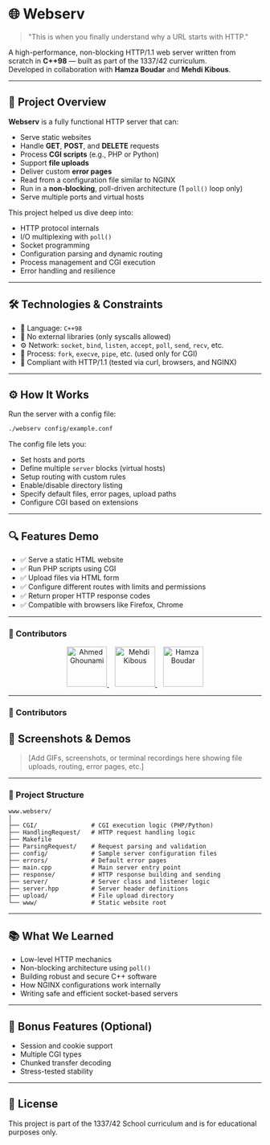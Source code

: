 

# 🌐 Webserv

> "This is when you finally understand why a URL starts with HTTP."

A high-performance, non-blocking HTTP/1.1 web server written from scratch in **C++98** — built as part of the 1337/42 curriculum.  
Developed in collaboration with **Hamza Boudar** and **Mehdi Kibous**.

---

## 🚀 Project Overview

**Webserv** is a fully functional HTTP server that can:

- Serve static websites
- Handle **GET**, **POST**, and **DELETE** requests
- Process **CGI scripts** (e.g., PHP or Python)
- Support **file uploads**
- Deliver custom **error pages**
- Read from a configuration file similar to NGINX
- Run in a **non-blocking**, poll-driven architecture (1 `poll()` loop only)
- Serve multiple ports and virtual hosts

This project helped us dive deep into:

- HTTP protocol internals
- I/O multiplexing with `poll()`
- Socket programming
- Configuration parsing and dynamic routing
- Process management and CGI execution
- Error handling and resilience

---

## 🛠 Technologies & Constraints

- 🧠 Language: `C++98`
- 📄 No external libraries (only syscalls allowed)
- ⚙️ Network: `socket`, `bind`, `listen`, `accept`, `poll`, `send`, `recv`, etc.
- 🐚 Process: `fork`, `execve`, `pipe`, etc. (used only for CGI)
- 🐙 Compliant with HTTP/1.1 (tested via curl, browsers, and NGINX)

---

## ⚙️ How It Works

Run the server with a config file:

```bash
./webserv config/example.conf
```

The config file lets you:

- Set hosts and ports
- Define multiple `server` blocks (virtual hosts)
- Setup routing with custom rules
- Enable/disable directory listing
- Specify default files, error pages, upload paths
- Configure CGI based on extensions

---

## 🔍 Features Demo

- ✅ Serve a static HTML website
- ✅ Run PHP scripts using CGI
- ✅ Upload files via HTML form
- ✅ Configure different routes with limits and permissions
- ✅ Return proper HTTP response codes
- ✅ Compatible with browsers like Firefox, Chrome

---
### 👥 Contributors

<p align="center">
  <a href="https://github.com/ahmedghounami" target="_blank">
    <img src="https://github.com/ahmedghounami.png" width="80" alt="Ahmed Ghounami" />
  </a>
  &nbsp;&nbsp;
  <a href="https://github.com/mkibous" target="_blank">
    <img src="https://github.com/mkibous.png" width="80" alt="Mehdi Kibous" />
  </a>
  &nbsp;&nbsp;
  <a href="https://github.com/hboudar" target="_blank">
    <img src="https://github.com/hboudar.png" width="80" alt="Hamza Boudar" />
  </a>
</p>


---

### 👥 Contributors




## 📸 Screenshots & Demos

> [Add GIFs, screenshots, or terminal recordings here showing file uploads, routing, error pages, etc.]

---
### 📁 Project Structure

```
www.webserv/
│
├── CGI/               # CGI execution logic (PHP/Python)
├── HandlingRequest/   # HTTP request handling logic
├── Makefile
├── ParsingRequest/    # Request parsing and validation
├── config/            # Sample server configuration files
├── errors/            # Default error pages
├── main.cpp           # Main server entry point
├── response/          # HTTP response building and sending
├── server/            # Server class and listener logic
├── server.hpp         # Server header definitions
├── upload/            # File upload directory
└── www/               # Static website root
```


---

## 📚 What We Learned

- Low-level HTTP mechanics
- Non-blocking architecture using `poll()`
- Building robust and secure C++ software
- How NGINX configurations work internally
- Writing safe and efficient socket-based servers

---

## 🧪 Bonus Features (Optional)

- Session and cookie support
- Multiple CGI types
- Chunked transfer decoding
- Stress-tested stability

---

## 📜 License

This project is part of the 1337/42 School curriculum and is for educational purposes only.
